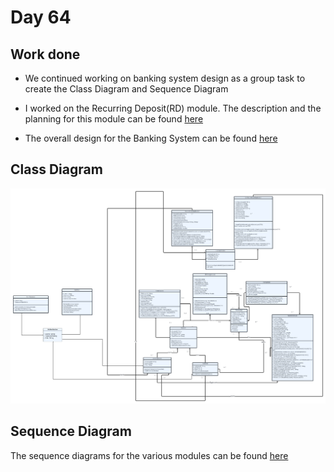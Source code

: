 # Day 64

## Work done

- We continued working on banking system design as a group task to create the Class Diagram and Sequence Diagram

- I worked on the Recurring Deposit(RD) module. The description and the planning for this module can be found [here](../Day%20063%20-%20July%2008/Banking%20Mangement%20Design/RDModule.md)

- The overall design for the Banking System can be found [here](../Day%20063%20-%20July%2008/Banking%20Mangement%20Design/BankingSystem.md)

## Class Diagram

![class_diagram](./Class%20Diagram/BankingClassDiagramWithAuth.png)


## Sequence Diagram

The sequence diagrams for the various modules can be found [here](./Sequence%20Diagram/)